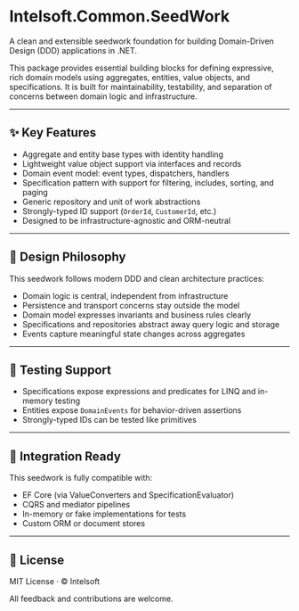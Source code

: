 # Intelsoft.Common.SeedWork

A clean and extensible seedwork foundation for building Domain-Driven Design (DDD) applications in .NET.

This package provides essential building blocks for defining expressive, rich domain models using aggregates, entities, value objects, and specifications. It is built for maintainability, testability, and separation of concerns between domain logic and infrastructure.

---

## ✨ Key Features

- Aggregate and entity base types with identity handling
- Lightweight value object support via interfaces and records
- Domain event model: event types, dispatchers, handlers
- Specification pattern with support for filtering, includes, sorting, and paging
- Generic repository and unit of work abstractions
- Strongly-typed ID support (`OrderId`, `CustomerId`, etc.)
- Designed to be infrastructure-agnostic and ORM-neutral

---

## 🧼 Design Philosophy

This seedwork follows modern DDD and clean architecture practices:

- Domain logic is central, independent from infrastructure
- Persistence and transport concerns stay outside the model
- Domain model expresses invariants and business rules clearly
- Specifications and repositories abstract away query logic and storage
- Events capture meaningful state changes across aggregates

---

## 🧪 Testing Support

- Specifications expose expressions and predicates for LINQ and in-memory testing
- Entities expose `DomainEvents` for behavior-driven assertions
- Strongly-typed IDs can be tested like primitives

---

## 🚀 Integration Ready

This seedwork is fully compatible with:

- EF Core (via ValueConverters and SpecificationEvaluator)
- CQRS and mediator pipelines
- In-memory or fake implementations for tests
- Custom ORM or document stores

---

## 📄 License

MIT License · © Intelsoft

All feedback and contributions are welcome.
